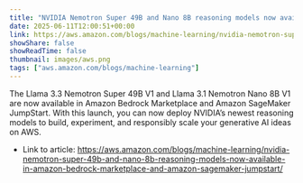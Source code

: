 ```yaml
---
title: "NVIDIA Nemotron Super 49B and Nano 8B reasoning models now available in Amazon Bedrock Marketplace and Amazon SageMaker JumpStart"
date: 2025-06-11T12:00:51+00:00
link: https://aws.amazon.com/blogs/machine-learning/nvidia-nemotron-super-49b-and-nano-8b-reasoning-models-now-available-in-amazon-bedrock-marketplace-and-amazon-sagemaker-jumpstart/
showShare: false
showReadTime: false
thumbnail: images/aws.png
tags: ["aws.amazon.com/blogs/machine-learning"]
---
```

The Llama 3.3 Nemotron Super 49B V1 and Llama 3.1 Nemotron Nano 8B V1 are now available in Amazon Bedrock Marketplace and Amazon SageMaker JumpStart. With this launch, you can now deploy NVIDIA’s newest reasoning models to build, experiment, and responsibly scale your generative AI ideas on AWS.

- Link to article: https://aws.amazon.com/blogs/machine-learning/nvidia-nemotron-super-49b-and-nano-8b-reasoning-models-now-available-in-amazon-bedrock-marketplace-and-amazon-sagemaker-jumpstart/
